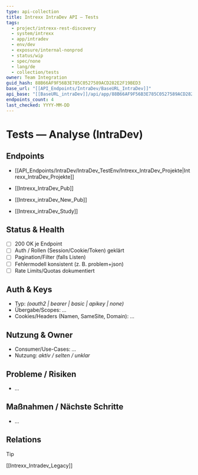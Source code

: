 ```yaml
---
type: api-collection
title: Intrexx IntraDev API — Tests
tags:
  - project/intrexx-rest-discovery
  - system/intrexx
  - app/intradev
  - env/dev
  - exposure/internal-nonprod
  - status/wip
  - spec/none
  - lang/de
  - collection/tests
owner: Team Integration
guid_hash: 88B66AF9F56B3E785C0527589ACD282E2F19BED3
base_url: "[[API_Endpoints/IntraDev/BaseURL_IntraDev]]"
api_base: "[[BaseURL_intraDev]]/api/app/88B66AF9F56B3E785C0527589ACD282E2F19BED3"
endpoints_count: 4
last_checked: YYYY-MM-DD
---
```


# Tests — Analyse (IntraDev)

## Endpoints

- [[API_Endpoints/IntraDev/IntraDev_TestEnv/Intrexx_IntraDev_Projekte|Intrexx_IntraDev_Projekte]]

- [[Intrexx_IntraDev_Pub]]

- [[Intrexx_intraDev_New_Pub]]
    
- [[Intrexx_intraDev_Study]]

## Status & Health
- [ ] 200 OK je Endpoint
- [ ] Auth / Rollen (Session/Cookie/Token) geklärt
- [ ] Pagination/Filter (falls Listen)
- [ ] Fehlermodell konsistent (z. B. problem+json)
- [ ] Rate Limits/Quotas dokumentiert

## Auth & Keys
- Typ: _(oauth2 | bearer | basic | apikey | none)_  
- Übergabe/Scopes: _…_  
- Cookies/Headers (Namen, SameSite, Domain): _…_

## Nutzung & Owner
- Consumer/Use-Cases: _…_  
- Nutzung: _aktiv / selten / unklar_

## Probleme / Risiken
- _…_

## Maßnahmen / Nächste Schritte
- _…_

## Relations
> [!tip]
> [[Intrexx_Intradev_Legacy]]
